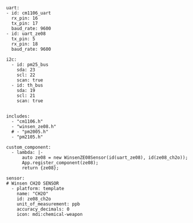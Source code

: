     uart:
    - id: cm1106_uart
      rx_pin: 16
      tx_pin: 17
      baud_rate: 9600
    - id: uart_ze08
      tx_pin: 5
      rx_pin: 18
      baud_rate: 9600
    
    i2c:
      - id: pm25_bus
        sda: 23
        scl: 22
        scan: true
      - id: th_bus
        sda: 19
        scl: 21
        scan: true
    
    
    includes:
      - "cm1106.h"
      - "winsen_ze08.h"
      # - "pm2005.h"
      - "pm2105.h"

    custom_component:
      - lambda: |-
          auto ze08 = new WinsenZE08Sensor(id(uart_ze08), id(ze08_ch2o));
          App.register_component(ze08);
          return {ze08};
    
    sensor:    
    # Winsen CH2O SENSOR
      - platform: template
        name: "CH2O"
        id: ze08_ch2o
        unit_of_measurement: ppb
        accuracy_decimals: 0
        icon: mdi:chemical-weapon
